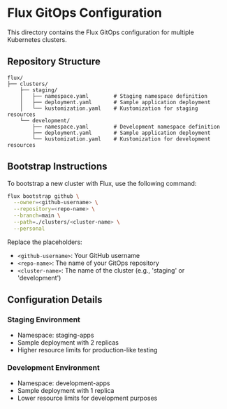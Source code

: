 # Flux GitOps Configuration

This directory contains the Flux GitOps configuration for multiple Kubernetes clusters.

## Repository Structure

```
flux/
├── clusters/
    ├── staging/
    │   ├── namespace.yaml        # Staging namespace definition
    │   ├── deployment.yaml       # Sample application deployment
    │   └── kustomization.yaml    # Kustomization for staging resources
    └── development/
        ├── namespace.yaml        # Development namespace definition
        ├── deployment.yaml       # Sample application deployment
        └── kustomization.yaml    # Kustomization for development resources
```

## Bootstrap Instructions

To bootstrap a new cluster with Flux, use the following command:

```bash
flux bootstrap github \
  --owner=<github-username> \
  --repository=<repo-name> \
  --branch=main \
  --path=./clusters/<cluster-name> \
  --personal
```

Replace the placeholders:
- `<github-username>`: Your GitHub username
- `<repo-name>`: The name of your GitOps repository
- `<cluster-name>`: The name of the cluster (e.g., 'staging' or 'development')

## Configuration Details

### Staging Environment
- Namespace: staging-apps
- Sample deployment with 2 replicas
- Higher resource limits for production-like testing

### Development Environment
- Namespace: development-apps
- Sample deployment with 1 replica
- Lower resource limits for development purposes